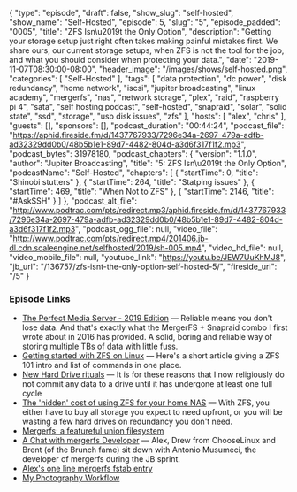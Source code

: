 {
  "type": "episode",
  "draft": false,
  "show_slug": "self-hosted",
  "show_name": "Self-Hosted",
  "episode": 5,
  "slug": "5",
  "episode_padded": "0005",
  "title": "ZFS Isn\u2019t the Only Option",
  "description": "Getting your storage setup just right often takes making painful mistakes first. We share ours, our current storage setups, when ZFS is not the tool for the job, and what you should consider when protecting your data.",
  "date": "2019-11-07T08:30:00-08:00",
  "header_image": "/images/shows/self-hosted.png",
  "categories": [
    "Self-Hosted"
  ],
  "tags": [
    "data protection",
    "dc power",
    "disk redundancy",
    "home network",
    "iscsi",
    "jupiter broadcasting",
    "linux academy",
    "mergerfs",
    "nas",
    "network storage",
    "plex",
    "raid",
    "raspberry pi 4",
    "sata",
    "self hosting podcast",
    "self-hosted",
    "snapraid",
    "solar",
    "solid state",
    "ssd",
    "storage",
    "usb disk issues",
    "zfs"
  ],
  "hosts": [
    "alex",
    "chris"
  ],
  "guests": [],
  "sponsors": [],
  "podcast_duration": "00:44:24",
  "podcast_file": "https://aphid.fireside.fm/d/1437767933/7296e34a-2697-479a-adfb-ad32329dd0b0/48b5b1e1-89d7-4482-804d-a3d6f317f1f2.mp3",
  "podcast_bytes": 31978180,
  "podcast_chapters": {
    "version": "1.1.0",
    "author": "Jupiter Broadcasting",
    "title": "5: ZFS Isn\u2019t the Only Option",
    "podcastName": "Self-Hosted",
    "chapters": [
      {
        "startTime": 0,
        "title": "Shinobi stutters"
      },
      {
        "startTime": 264,
        "title": "Statping issues"
      },
      {
        "startTime": 469,
        "title": "When Not to ZFS"
      },
      {
        "startTime": 2146,
        "title": "#AskSSH"
      }
    ]
  },
  "podcast_alt_file": "http://www.podtrac.com/pts/redirect.mp3/aphid.fireside.fm/d/1437767933/7296e34a-2697-479a-adfb-ad32329dd0b0/48b5b1e1-89d7-4482-804d-a3d6f317f1f2.mp3",
  "podcast_ogg_file": null,
  "video_file": "http://www.podtrac.com/pts/redirect.mp4/201406.jb-dl.cdn.scaleengine.net/selfhosted/2019/sh-005.mp4",
  "video_hd_file": null,
  "video_mobile_file": null,
  "youtube_link": "https://youtu.be/JEW7UuKhMJ8",
  "jb_url": "/136757/zfs-isnt-the-only-option-self-hosted-5/",
  "fireside_url": "/5"
}


### Episode Links

  * [The Perfect Media Server - 2019 Edition](https://blog.linuxserver.io/2019/07/16/perfect-media-server-2019/ "The Perfect Media Server - 2019 Edition") — Reliable means you don't lose data. And that's exactly what the MergerFS + Snapraid combo I first wrote about in 2016 has provided. A solid, boring and reliable way of storing multiple TBs of data with little fuss.
  * [Getting started with ZFS on Linux](https://blog.linuxserver.io/2019/05/14/getting-started-with-zfs-on-linux/ "Getting started with ZFS on Linux") — Here's a short article giving a ZFS 101 intro and list of commands in one place.
  * [New Hard Drive rituals](https://blog.linuxserver.io/2018/10/29/new-hard-drive-rituals/ "New Hard Drive rituals") — It is for these reasons that I now religiously do not commit any data to a drive until it has undergone at least one full cycle
  * [The 'hidden' cost of using ZFS for your home NAS](https://louwrentius.com/the-hidden-cost-of-using-zfs-for-your-home-nas.html "The 'hidden' cost of using ZFS for your home NAS") — With ZFS, you either have to buy all storage you expect to need upfront, or you will be wasting a few hard drives on redundancy you don't need.
  * [Mergerfs: a featureful union filesystem](https://github.com/trapexit/mergerfs "Mergerfs: a featureful union filesystem")
  * [A Chat with mergerfs Developer](https://extras.fireside.fm/28 "A Chat with mergerfs Developer") — Alex, Drew from ChooseLinux and Brent (of the Brunch fame) sit down with Antonio Musumeci, the developer of mergerfs during the JB sprint.
  * [Alex's one line mergerfs fstab entry](https://slexy.org/view/s25zKMjUuZ "Alex's one line mergerfs fstab entry")
  * [My Photography Workflow](https://blog.ktz.me/my-photography-workflow/ "My Photography Workflow")


